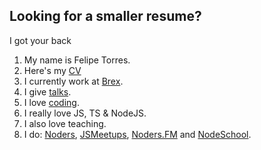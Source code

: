 ## Looking for a smaller resume?

I got your back

1. My name is Felipe Torres.
2. Here's my [CV](https://drive.google.com/file/d/1cgYCa2D1-x6jN5hOX8CaEcQP2DdwdktS/view?usp=sharing)
3. I currently work at [Brex](https://brex.com).
4. I give [talks](/talks).
5. I love [coding](https://www.github.com/fforres).
6. I really love JS, TS & NodeJS.
7. I also love teaching.
8. I do: [Noders](https://www.noders.com/), [JSMeetups](https://www.meetup.com/es/Javascript-Chile/), [Noders.FM](https://noders.fm/) and [NodeSchool](https://nodeschool.io/).
